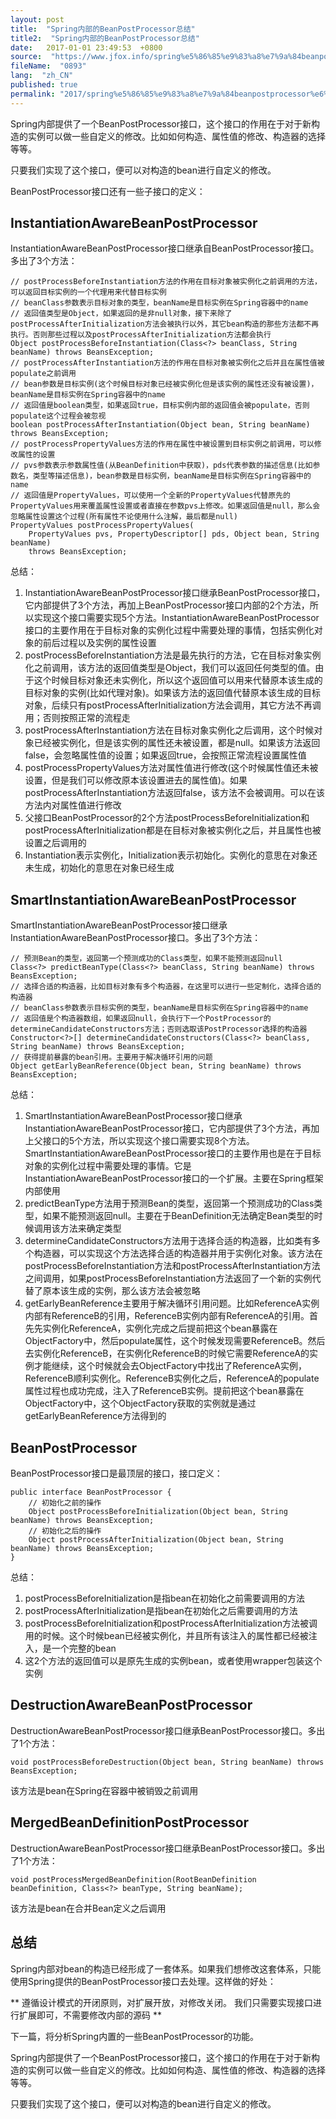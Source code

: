 ```yaml
---
layout: post
title:  "Spring内部的BeanPostProcessor总结"
title2:  "Spring内部的BeanPostProcessor总结"
date:   2017-01-01 23:49:53  +0800
source:  "https://www.jfox.info/spring%e5%86%85%e9%83%a8%e7%9a%84beanpostprocessor%e6%80%bb%e7%bb%93.html"
fileName:  "0893"
lang:  "zh_CN"
published: true
permalink: "2017/spring%e5%86%85%e9%83%a8%e7%9a%84beanpostprocessor%e6%80%bb%e7%bb%93.html"
---
```


Spring内部提供了一个BeanPostProcessor接口，这个接口的作用在于对于新构造的实例可以做一些自定义的修改。比如如何构造、属性值的修改、构造器的选择等等。 

 只要我们实现了这个接口，便可以对构造的bean进行自定义的修改。 

 BeanPostProcessor接口还有一些子接口的定义： 

##  InstantiationAwareBeanPostProcessor 

 InstantiationAwareBeanPostProcessor接口继承自BeanPostProcessor接口。多出了3个方法： 

    // postProcessBeforeInstantiation方法的作用在目标对象被实例化之前调用的方法，可以返回目标实例的一个代理用来代替目标实例
    // beanClass参数表示目标对象的类型，beanName是目标实例在Spring容器中的name
    // 返回值类型是Object，如果返回的是非null对象，接下来除了postProcessAfterInitialization方法会被执行以外，其它bean构造的那些方法都不再执行。否则那些过程以及postProcessAfterInitialization方法都会执行
    Object postProcessBeforeInstantiation(Class<?> beanClass, String beanName) throws BeansException;
    // postProcessAfterInstantiation方法的作用在目标对象被实例化之后并且在属性值被populate之前调用
    // bean参数是目标实例(这个时候目标对象已经被实例化但是该实例的属性还没有被设置)，beanName是目标实例在Spring容器中的name
    // 返回值是boolean类型，如果返回true，目标实例内部的返回值会被populate，否则populate这个过程会被忽视
    boolean postProcessAfterInstantiation(Object bean, String beanName) throws BeansException;
    // postProcessPropertyValues方法的作用在属性中被设置到目标实例之前调用，可以修改属性的设置
    // pvs参数表示参数属性值(从BeanDefinition中获取)，pds代表参数的描述信息(比如参数名，类型等描述信息)，bean参数是目标实例，beanName是目标实例在Spring容器中的name
    // 返回值是PropertyValues，可以使用一个全新的PropertyValues代替原先的PropertyValues用来覆盖属性设置或者直接在参数pvs上修改。如果返回值是null，那么会忽略属性设置这个过程(所有属性不论使用什么注解，最后都是null)
    PropertyValues postProcessPropertyValues(
        PropertyValues pvs, PropertyDescriptor[] pds, Object bean, String beanName)
        throws BeansException;

 总结： 

1.  InstantiationAwareBeanPostProcessor接口继承BeanPostProcessor接口，它内部提供了3个方法，再加上BeanPostProcessor接口内部的2个方法，所以实现这个接口需要实现5个方法。InstantiationAwareBeanPostProcessor接口的主要作用在于目标对象的实例化过程中需要处理的事情，包括实例化对象的前后过程以及实例的属性设置 
2.  postProcessBeforeInstantiation方法是最先执行的方法，它在目标对象实例化之前调用，该方法的返回值类型是Object，我们可以返回任何类型的值。由于这个时候目标对象还未实例化，所以这个返回值可以用来代替原本该生成的目标对象的实例(比如代理对象)。如果该方法的返回值代替原本该生成的目标对象，后续只有postProcessAfterInitialization方法会调用，其它方法不再调用；否则按照正常的流程走 
3.  postProcessAfterInstantiation方法在目标对象实例化之后调用，这个时候对象已经被实例化，但是该实例的属性还未被设置，都是null。如果该方法返回false，会忽略属性值的设置；如果返回true，会按照正常流程设置属性值 
4.  postProcessPropertyValues方法对属性值进行修改(这个时候属性值还未被设置，但是我们可以修改原本该设置进去的属性值)。如果postProcessAfterInstantiation方法返回false，该方法不会被调用。可以在该方法内对属性值进行修改 
5.  父接口BeanPostProcessor的2个方法postProcessBeforeInitialization和postProcessAfterInitialization都是在目标对象被实例化之后，并且属性也被设置之后调用的 
6.  Instantiation表示实例化，Initialization表示初始化。实例化的意思在对象还未生成，初始化的意思在对象已经生成 

##  SmartInstantiationAwareBeanPostProcessor 

 SmartInstantiationAwareBeanPostProcessor接口继承InstantiationAwareBeanPostProcessor接口。多出了3个方法： 

    // 预测Bean的类型，返回第一个预测成功的Class类型，如果不能预测返回null
    Class<?> predictBeanType(Class<?> beanClass, String beanName) throws BeansException;
    // 选择合适的构造器，比如目标对象有多个构造器，在这里可以进行一些定制化，选择合适的构造器
    // beanClass参数表示目标实例的类型，beanName是目标实例在Spring容器中的name
    // 返回值是个构造器数组，如果返回null，会执行下一个PostProcessor的determineCandidateConstructors方法；否则选取该PostProcessor选择的构造器
    Constructor<?>[] determineCandidateConstructors(Class<?> beanClass, String beanName) throws BeansException;
    // 获得提前暴露的bean引用。主要用于解决循环引用的问题
    Object getEarlyBeanReference(Object bean, String beanName) throws BeansException;

 总结： 

1.  SmartInstantiationAwareBeanPostProcessor接口继承InstantiationAwareBeanPostProcessor接口，它内部提供了3个方法，再加上父接口的5个方法，所以实现这个接口需要实现8个方法。SmartInstantiationAwareBeanPostProcessor接口的主要作用也是在于目标对象的实例化过程中需要处理的事情。它是InstantiationAwareBeanPostProcessor接口的一个扩展。主要在Spring框架内部使用 
2.  predictBeanType方法用于预测Bean的类型，返回第一个预测成功的Class类型，如果不能预测返回null。主要在于BeanDefinition无法确定Bean类型的时候调用该方法来确定类型 
3.  determineCandidateConstructors方法用于选择合适的构造器，比如类有多个构造器，可以实现这个方法选择合适的构造器并用于实例化对象。该方法在postProcessBeforeInstantiation方法和postProcessAfterInstantiation方法之间调用，如果postProcessBeforeInstantiation方法返回了一个新的实例代替了原本该生成的实例，那么该方法会被忽略 
4.  getEarlyBeanReference主要用于解决循环引用问题。比如ReferenceA实例内部有ReferenceB的引用，ReferenceB实例内部有ReferenceA的引用。首先先实例化ReferenceA，实例化完成之后提前把这个bean暴露在ObjectFactory中，然后populate属性，这个时候发现需要ReferenceB。然后去实例化ReferenceB，在实例化ReferenceB的时候它需要ReferenceA的实例才能继续，这个时候就会去ObjectFactory中找出了ReferenceA实例，ReferenceB顺利实例化。ReferenceB实例化之后，ReferenceA的populate属性过程也成功完成，注入了ReferenceB实例。提前把这个bean暴露在ObjectFactory中，这个ObjectFactory获取的实例就是通过getEarlyBeanReference方法得到的 

##  BeanPostProcessor 

 BeanPostProcessor接口是最顶层的接口，接口定义： 

    public interface BeanPostProcessor {
        // 初始化之前的操作
        Object postProcessBeforeInitialization(Object bean, String beanName) throws BeansException;
        // 初始化之后的操作
        Object postProcessAfterInitialization(Object bean, String beanName) throws BeansException;
    }

 总结： 

1.  postProcessBeforeInitialization是指bean在初始化之前需要调用的方法 
2.  postProcessAfterInitialization是指bean在初始化之后需要调用的方法 
3.  postProcessBeforeInitialization和postProcessAfterInitialization方法被调用的时候。这个时候bean已经被实例化，并且所有该注入的属性都已经被注入，是一个完整的bean 
4.  这2个方法的返回值可以是原先生成的实例bean，或者使用wrapper包装这个实例 

##  DestructionAwareBeanPostProcessor 

 DestructionAwareBeanPostProcessor接口继承BeanPostProcessor接口。多出了1个方法： 

    void postProcessBeforeDestruction(Object bean, String beanName) throws BeansException;

 该方法是bean在Spring在容器中被销毁之前调用 

##  MergedBeanDefinitionPostProcessor 

 DestructionAwareBeanPostProcessor接口继承BeanPostProcessor接口。多出了1个方法： 

    void postProcessMergedBeanDefinition(RootBeanDefinition beanDefinition, Class<?> beanType, String beanName);

 该方法是bean在合并Bean定义之后调用 

##  总结 

 Spring内部对bean的构造已经形成了一套体系。如果我们想修改这套体系，只能使用Spring提供的BeanPostProcessor接口去处理。这样做的好处： 

** 遵循设计模式的开闭原则，对扩展开放，对修改关闭。 我们只需要实现接口进行扩展即可，不需要修改内部的源码 **

 下一篇，将分析Spring内置的一些BeanPostProcessor的功能。 

 Spring内部提供了一个BeanPostProcessor接口，这个接口的作用在于对于新构造的实例可以做一些自定义的修改。比如如何构造、属性值的修改、构造器的选择等等。 

 只要我们实现了这个接口，便可以对构造的bean进行自定义的修改。
